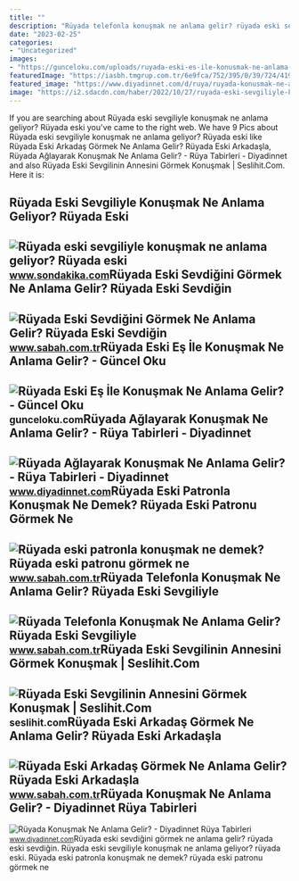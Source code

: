 ```yaml
---
title: ""
description: "Rüyada telefonla konuşmak ne anlama gelir? rüyada eski sevgiliyle"
date: "2023-02-25"
categories:
- "Uncategorized"
images:
- "https://gunceloku.com/uploads/ruyada-eski-es-ile-konusmak-ne-anlama-gelir-63d2e8cdc11ad.jpg"
featuredImage: "https://iasbh.tmgrup.com.tr/6e9fca/752/395/0/39/724/419?u=https://isbh.tmgrup.com.tr/sbh/2022/05/25/ruyada-eski-arkadas-gormek-ne-anlama-gelir-ruyada-eski-arkadasla-konusmak-de-ne-anlama-gelir-1653460543677.jpg"
featured_image: "https://www.diyadinnet.com/d/ruya/ruyada-konusmak-ne-anlama-gelir-6447.jpg"
image: "https://i2.sdacdn.com/haber/2022/10/27/ruyada-eski-sevgiliyle-konusmak-ne-anlama-geliyor-15388888_7978_m.jpg"
---
```


If you are searching about Rüyada eski sevgiliyle konuşmak ne anlama geliyor? Rüyada eski you've came to the right web. We have 9 Pics about Rüyada eski sevgiliyle konuşmak ne anlama geliyor? Rüyada eski like Rüyada Eski Arkadaş Görmek Ne Anlama Gelir? Rüyada Eski Arkadaşla, Rüyada Ağlayarak Konuşmak Ne Anlama Gelir? - Rüya Tabirleri - Diyadinnet and also Rüyada Eski Sevgilinin Annesini Görmek Konuşmak | Seslihit.Com. Here it is:

Rüyada Eski Sevgiliyle Konuşmak Ne Anlama Geliyor? Rüyada Eski
--------------------------------------------------------------

 ![Rüyada eski sevgiliyle konuşmak ne anlama geliyor? Rüyada eski](https://i2.sdacdn.com/haber/2022/10/27/ruyada-eski-sevgiliyle-konusmak-ne-anlama-geliyor-15388888_7978_m.jpg) <small>www.sondakika.com</small>Rüyada Eski Sevdiğini Görmek Ne Anlama Gelir? Rüyada Eski Sevdiğin
------------------------------------------------------------------

 ![Rüyada Eski Sevdiğini Görmek Ne Anlama Gelir? Rüyada Eski Sevdiğin](https://iasbh.tmgrup.com.tr/af915e/650/344/0/0/774/407?u=https://isbh.tmgrup.com.tr/sbh/2021/08/30/ruyada-eski-sevdigini-gormek-ne-anlama-gelir-ruyada-eski-sevdigin-kisiyi-gormek-ve-onunla-konusmak-anlami-nedir-1630318086259.jpg) <small>www.sabah.com.tr</small>Rüyada Eski Eş İle Konuşmak Ne Anlama Gelir? - Güncel Oku
---------------------------------------------------------

 ![Rüyada Eski Eş İle Konuşmak Ne Anlama Gelir? - Güncel Oku](https://gunceloku.com/uploads/ruyada-eski-es-ile-konusmak-ne-anlama-gelir-63d2e8cdc11ad.jpg) <small>gunceloku.com</small>Rüyada Ağlayarak Konuşmak Ne Anlama Gelir? - Rüya Tabirleri - Diyadinnet
------------------------------------------------------------------------

 ![Rüyada Ağlayarak Konuşmak Ne Anlama Gelir? - Rüya Tabirleri - Diyadinnet](https://www.diyadinnet.com/d/ruya/ruyada-aglayarak-konusmak-ne-anlama-gelir-10585.jpg) <small>www.diyadinnet.com</small>Rüyada Eski Patronla Konuşmak Ne Demek? Rüyada Eski Patronu Görmek Ne
---------------------------------------------------------------------

 ![Rüyada eski patronla konuşmak ne demek? Rüyada eski patronu görmek ne](https://iasbh.tmgrup.com.tr/d93a7c/752/395/0/101/724/481?u=https://isbh.tmgrup.com.tr/sbh/2021/09/27/ruyada-eski-patronu-gormek-ne-anlama-gelir-ruyada-eski-patronla-konusmak-ne-demek-1632733504676.jpg) <small>www.sabah.com.tr</small>Rüyada Telefonla Konuşmak Ne Anlama Gelir? Rüyada Eski Sevgiliyle
-----------------------------------------------------------------

 ![Rüyada Telefonla Konuşmak Ne Anlama Gelir? Rüyada Eski Sevgiliyle](https://iasbh.tmgrup.com.tr/0d503b/752/395/0/30/724/410?u=https://isbh.tmgrup.com.tr/sbh/2021/08/30/ruyada-telefonla-konusmak-ne-anlama-gelir-ruyada-eski-sevgiliyle-ve-tanidik-biriyle-telefonla-konusmak-anlami-nedir-1630318389081.jpg) <small>www.sabah.com.tr</small>Rüyada Eski Sevgilinin Annesini Görmek Konuşmak | Seslihit.Com
--------------------------------------------------------------

 ![Rüyada Eski Sevgilinin Annesini Görmek Konuşmak | Seslihit.Com](https://seslihit.com/wp-content/uploads/2023/03/Ruyada-Eski-Sevgilinin-Annesini-Gormek-Konusmak-nedir-ne-anlama-gelir-768x576.jpg) <small>seslihit.com</small>Rüyada Eski Arkadaş Görmek Ne Anlama Gelir? Rüyada Eski Arkadaşla
-----------------------------------------------------------------

 ![Rüyada Eski Arkadaş Görmek Ne Anlama Gelir? Rüyada Eski Arkadaşla](https://iasbh.tmgrup.com.tr/6e9fca/752/395/0/39/724/419?u=https://isbh.tmgrup.com.tr/sbh/2022/05/25/ruyada-eski-arkadas-gormek-ne-anlama-gelir-ruyada-eski-arkadasla-konusmak-de-ne-anlama-gelir-1653460543677.jpg) <small>www.sabah.com.tr</small>Rüyada Konuşmak Ne Anlama Gelir? - Diyadinnet Rüya Tabirleri
------------------------------------------------------------

 ![Rüyada Konuşmak Ne Anlama Gelir? - Diyadinnet Rüya Tabirleri](https://www.diyadinnet.com/d/ruya/ruyada-konusmak-ne-anlama-gelir-6447.jpg) <small>www.diyadinnet.com</small>Rüyada eski sevdiğini görmek ne anlama gelir? rüyada eski sevdiğin. Rüyada eski sevgiliyle konuşmak ne anlama geliyor? rüyada eski. Rüyada eski patronla konuşmak ne demek? rüyada eski patronu görmek ne
